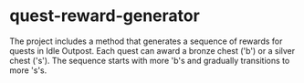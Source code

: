 # quest-reward-generator
The project includes a method that generates a sequence of rewards for quests in Idle Outpost. Each quest can award a bronze chest ('b') or a silver chest ('s'). The sequence starts with more 'b's and gradually transitions to more 's's.
